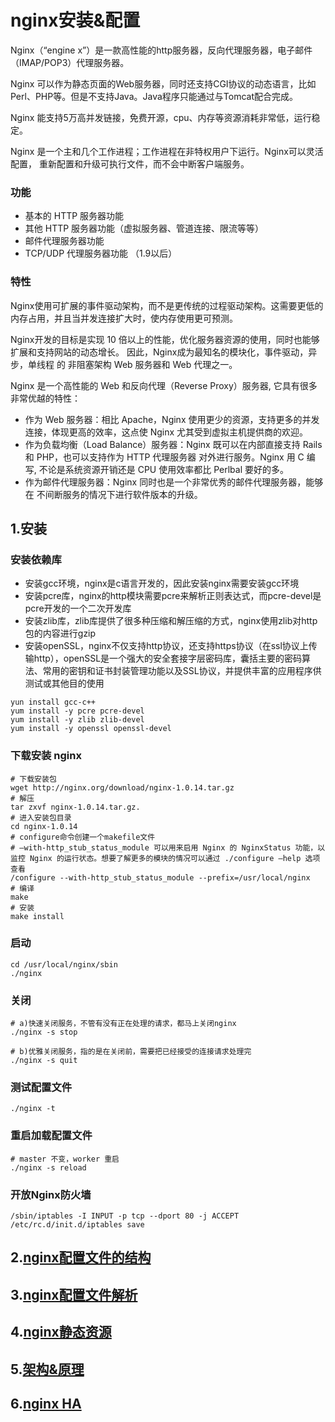 # nginx安装&配置

Nginx（“engine x”）是一款高性能的http服务器，反向代理服务器，电子邮件（IMAP/POP3）代理服务器。

Nginx 可以作为静态页面的Web服务器，同时还支持CGI协议的动态语言，比如Perl、PHP等。但是不支持Java。Java程序只能通过与Tomcat配合完成。

Nginx 能支持5万高并发链接，免费开源，cpu、内存等资源消耗非常低，运行稳定。

Nginx 是一个主和几个工作进程；工作进程在非特权用户下运行。Nginx可以灵活配置， 重新配置和升级可执行文件，而不会中断客户端服务。

### 功能
* 基本的 HTTP 服务器功能
* 其他 HTTP 服务器功能（虚拟服务器、管道连接、限流等等）
* 邮件代理服务器功能
* TCP/UDP 代理服务器功能 （1.9以后）

### 特性
Nginx使用可扩展的事件驱动架构，而不是更传统的过程驱动架构。这需要更低的内存占用，并且当并发连接扩大时，使内存使用更可预测。

Nginx开发的目标是实现 10 倍以上的性能，优化服务器资源的使用，同时也能够扩展和支持网站的动态增长。 因此，Nginx成为最知名的模块化，事件驱动，异步，单线程 的 非阻塞架构 Web 服务器和 Web 代理之一。

Nginx 是一个高性能的 Web 和反向代理（Reverse Proxy）服务器, 它具有很多非常优越的特性：
* 作为 Web 服务器：相比 Apache，Nginx 使用更少的资源，支持更多的并发连接，体现更高的效率，这点使 Nginx 尤其受到虚拟主机提供商的欢迎。
* 作为负载均衡（Load Balance）服务器：Nginx 既可以在内部直接支持 Rails 和 PHP，也可以支持作为 HTTP 代理服务器 对外进行服务。Nginx 用 C 编写, 不论是系统资源开销还是 CPU 使用效率都比 Perlbal 要好的多。
* 作为邮件代理服务器：Nginx 同时也是一个非常优秀的邮件代理服务器，能够在 不间断服务的情况下进行软件版本的升级。


## 1.安装

### 安装依赖库
* 安装gcc环境，nginx是c语言开发的，因此安装nginx需要安装gcc环境
* 安装pcre库，nginx的http模块需要pcre来解析正则表达式，而pcre-devel是pcre开发的一个二次开发库
* 安装zlib库，zlib库提供了很多种压缩和解压缩的方式，nginx使用zlib对http包的内容进行gzip
* 安装openSSL，nginx不仅支持http协议，还支持https协议（在ssl协议上传输http），openSSL是一个强大的安全套接字层密码库，囊括主要的密码算法、常用的密钥和证书封装管理功能以及SSL协议，并提供丰富的应用程序供测试或其他目的使用
~~~
yun install gcc-c++
yum install -y pcre pcre-devel
yum install -y zlib zlib-devel
yum install -y openssl openssl-devel
~~~

### 下载安装 nginx
~~~
# 下载安装包
wget http://nginx.org/download/nginx-1.0.14.tar.gz
# 解压
tar zxvf nginx-1.0.14.tar.gz.
# 进入安装包目录
cd nginx-1.0.14
# configure命令创建一个makefile文件
# –with-http_stub_status_module 可以用来启用 Nginx 的 NginxStatus 功能，以监控 Nginx 的运行状态。想要了解更多的模块的情况可以通过 ./configure –help 选项查看
/configure --with-http_stub_status_module --prefix=/usr/local/nginx
# 编译
make
# 安装
make install
~~~

### 启动
~~~
cd /usr/local/nginx/sbin
./nginx
~~~

### 关闭
~~~
# a)快速关闭服务，不管有没有正在处理的请求，都马上关闭nginx
./nginx -s stop

# b)优雅关闭服务，指的是在关闭前，需要把已经接受的连接请求处理完
./nginx -s quit
~~~

### 测试配置文件
~~~
./nginx -t
~~~

### 重启加载配置文件
~~~
# master 不变，worker 重启
./nginx -s reload
~~~

### 开放Nginx防火墙
~~~
/sbin/iptables -I INPUT -p tcp --dport 80 -j ACCEPT
/etc/rc.d/init.d/iptables save
~~~


## 2.[nginx配置文件的结构](conf-structure.md)

## 3.[nginx配置文件解析](conf-detail.md)

## 4.[nginx静态资源](static-resources.md)

## 5.[架构&原理](nginx-architecture.md)

## 6.[nginx HA](nginx-ha.md)

